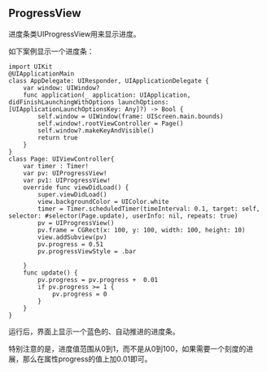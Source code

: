 
## ProgressView

进度条类UIProgressView用来显示进度。

如下案例显示一个进度条：

	import UIKit
	@UIApplicationMain
	class AppDelegate: UIResponder, UIApplicationDelegate {
	    var window: UIWindow?
	    func application(_ application: UIApplication, didFinishLaunchingWithOptions launchOptions: [UIApplicationLaunchOptionsKey: Any]?) -> Bool {
	        self.window = UIWindow(frame: UIScreen.main.bounds)
	        self.window!.rootViewController = Page()
	        self.window?.makeKeyAndVisible()
	        return true
	    }
	}
	class Page: UIViewController{
	    var timer : Timer!
	    var pv: UIProgressView!
	    var pv1: UIProgressView!
	    override func viewDidLoad() {
	        super.viewDidLoad()
	        view.backgroundColor = UIColor.white
	        timer = Timer.scheduledTimer(timeInterval: 0.1, target: self, selector: #selector(Page.update), userInfo: nil, repeats: true)
	        pv = UIProgressView()
	        pv.frame = CGRect(x: 100, y: 100, width: 100, height: 10)
	        view.addSubview(pv)
	        pv.progress = 0.51
	        pv.progressViewStyle = .bar

	    }
	    func update() {
	        pv.progress = pv.progress +  0.01
	        if pv.progress >= 1 {
	            pv.progress = 0
	        }
	    }
	}

运行后，界面上显示一个蓝色的、自动推进的进度条。

特别注意的是，进度值范围从0到1，而不是从0到100，如果需要一个刻度的进展，那么在属性progress的值上加0.01即可。